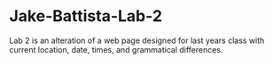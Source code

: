 # Jake-Battista-Lab-2
Lab 2 is an alteration of a web page designed for last years class with current location, date, times, and grammatical differences.
